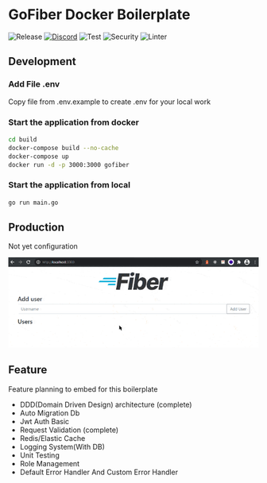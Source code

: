 # GoFiber Docker Boilerplate

![Release](https://img.shields.io/github/release/gofiber/boilerplate.svg)
[![Discord](https://img.shields.io/badge/discord-join%20channel-7289DA)](https://gofiber.io/discord)
![Test](https://github.com/gofiber/boilerplate/workflows/Test/badge.svg)
![Security](https://github.com/gofiber/boilerplate/workflows/Security/badge.svg)
![Linter](https://github.com/gofiber/boilerplate/workflows/Linter/badge.svg)


## Development

### Add File .env 

Copy file from .env.example to create .env for your local work 

### Start the application from docker

```bash
cd build
docker-compose build --no-cache 
docker-compose up
docker run -d -p 3000:3000 gofiber
```

### Start the application from local

```bash
go run main.go
```

## Production

Not yet configuration

![Go Fiber Docker Boilerplate](./go_fiber_boilerplate.gif)

## Feature

Feature planning to embed for this boilerplate
- DDD(Domain Driven Design) architecture (complete)
- Auto Migration Db
- Jwt Auth Basic
- Request Validation (complete)
- Redis/Elastic Cache
- Logging System(With DB)
- Unit Testing
- Role Management
- Default Error Handler And Custom Error Handler